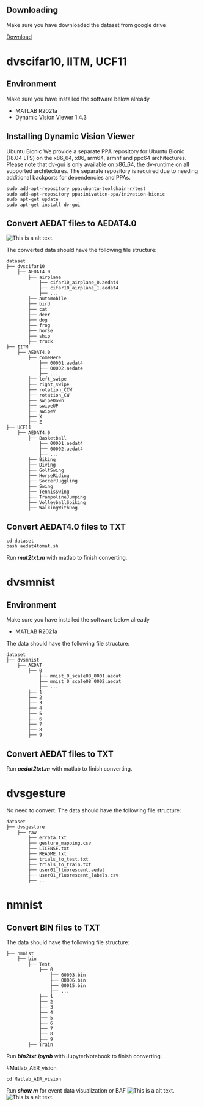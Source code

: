 ## Downloading
Make sure you have downloaded the dataset from google drive

[Download](https://drive.google.com/drive/folders/18uZjMU5_N_V3G-XuS8IVA5NSAHMheTsW?usp=sharing)

# dvscifar10, IITM, UCF11
## Environment
Make sure you have installed the software below already 
* MATLAB R2021a
* Dynamic Vision Viewer 1.4.3

## Installing Dynamic Vision Viewer
Ubuntu Bionic
We provide a separate PPA repository for Ubuntu Bionic (18.04 LTS) on the x86_64, x86, arm64, armhf and ppc64 architectures. Please note that dv-gui is only available on x86_64, the dv-runtime on all supported architectures. The separate repository is required due to needing additional backports for dependencies and PPAs.
```
sudo add-apt-repository ppa:ubuntu-toolchain-r/test
sudo add-apt-repository ppa:inivation-ppa/inivation-bionic
sudo apt-get update
sudo apt-get install dv-gui
```

## Convert AEDAT files to AEDAT4.0

![This is a alt text.](/image/image0.png "AEDATtoAEDAT4.0.")

The converted data should have the following file structure:
```
dataset
├── dvscifar10
    ├── AEDAT4.0
        ├── airplane
            ├── cifar10_airplane_0.aedat4
            ├── cifar10_airplane_1.aedat4
            ├── ...
        ├── automobile
        ├── bird
        ├── cat
        ├── deer
        ├── dog
        ├── frog
        ├── horse
        ├── ship
        ├── truck
├── IITM
    ├── AEDAT4.0
        ├── comeHere
            ├── 00001.aedat4
            ├── 00002.aedat4
            ├── ...
        ├── left_swipe
        ├── right_swipe
        ├── rotation_CCW
        ├── rotation_CW
        ├── swipeDown
        ├── swipeUP
        ├── swipeV
        ├── X
        ├── Z
├── UCF11
    ├── AEDAT4.0
        ├── Basketball
            ├── 00001.aedat4
            ├── 00002.aedat4
            ├── ...
        ├── Biking
        ├── Diving
        ├── GolfSwing
        ├── HorseRiding
        ├── SoccerJuggling
        ├── Swing
        ├── TennisSwing
        ├── TrampolineJumping
        ├── VolleyballSpiking
        ├── WalkingWithDog        
```
## Convert AEDAT4.0 files to TXT
```
cd dataset
bash aedat4tomat.sh
```
Run ***mat2txt.m*** with matlab to finish converting.

# dvsmnist
## Environment
Make sure you have installed the software below already 
* MATLAB R2021a

The data should have the following file structure:
```
dataset
├── dvsmnist
    ├── AEDAT
        ├── 0
            ├── mnist_0_scale08_0001.aedat
            ├── mnist_0_scale08_0002.aedat
            ├── ...
        ├── 1
        ├── 2
        ├── 3
        ├── 4
        ├── 5
        ├── 6
        ├── 7
        ├── 8
        ├── 9
```
## Convert AEDAT files to TXT
Run ***aedat2txt.m*** with matlab to finish converting.

# dvsgesture
No need to convert.
The data should have the following file structure:
```
dataset
├── dvsgesture
    ├── raw
        ├── errata.txt
        ├── gesture_mapping.csv
        ├── LICENSE.txt
        ├── README.txt
        ├── trials_to_test.txt
        ├── trials_to_train.txt
        ├── user01_fluorescent.aedat
        ├── user01_fluorescent_labels.csv
        ├── ...
```
# nmnist
## Convert BIN files to TXT
The data should have the following file structure:
```
├── nmnist
    ├── bin
        ├── Test
            ├── 0
                ├── 00003.bin
                ├── 00006.bin
                ├── 00015.bin
                ├── ...
            ├── 1
            ├── 2
            ├── 3
            ├── 4
            ├── 5
            ├── 6
            ├── 7
            ├── 8
            ├── 9
        ├── Train
```
Run ***bin2txt.ipynb*** with JupyterNotebook to finish converting.

#Matlab_AER_vision
```
cd Matlab_AER_vision
```
Run ***show.m*** for event data visualization or BAF
![This is a alt text.](/image/image1.png "This is a 2D image.")
![This is a alt text.](/image/image2.png "This is a 3D image.")
